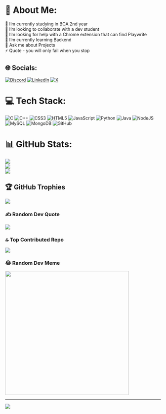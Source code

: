 # 💫 About Me:
🔭 I’m currently studying in BCA 2nd year<br>👯 I’m looking to collaborate with a dev student <br>🤝 I’m looking for help with a Chrome extension that can find Playwrite <br>🌱 I’m currently learning Backend<br>💬 Ask me about Projects<br>⚡ Quote - you will only fail when you stop


## 🌐 Socials:
[![Discord](https://img.shields.io/badge/Discord-%237289DA.svg?logo=discord&logoColor=white)]([https://discordapp.com/users/1067401902066782298]) [![LinkedIn](https://img.shields.io/badge/LinkedIn-%230077B5.svg?logo=linkedin&logoColor=white)](https://linkedin.com/in/in/arzo-raza-328ab5218) [![X](https://img.shields.io/badge/X-black.svg?logo=X&logoColor=white)](https://x.com/@arzoorajaa) 

# 💻 Tech Stack:
![C](https://img.shields.io/badge/c-%2300599C.svg?style=for-the-badge&logo=c&logoColor=white) ![C++](https://img.shields.io/badge/c++-%2300599C.svg?style=for-the-badge&logo=c%2B%2B&logoColor=white) ![CSS3](https://img.shields.io/badge/css3-%231572B6.svg?style=for-the-badge&logo=css3&logoColor=white) ![HTML5](https://img.shields.io/badge/html5-%23E34F26.svg?style=for-the-badge&logo=html5&logoColor=white) ![JavaScript](https://img.shields.io/badge/javascript-%23323330.svg?style=for-the-badge&logo=javascript&logoColor=%23F7DF1E) ![Python](https://img.shields.io/badge/python-3670A0?style=for-the-badge&logo=python&logoColor=ffdd54) ![Java](https://img.shields.io/badge/java-%23ED8B00.svg?style=for-the-badge&logo=openjdk&logoColor=white) ![NodeJS](https://img.shields.io/badge/node.js-6DA55F?style=for-the-badge&logo=node.js&logoColor=white) ![MySQL](https://img.shields.io/badge/mysql-4479A1.svg?style=for-the-badge&logo=mysql&logoColor=white) ![MongoDB](https://img.shields.io/badge/MongoDB-%234ea94b.svg?style=for-the-badge&logo=mongodb&logoColor=white) ![GitHub](https://img.shields.io/badge/github-%23121011.svg?style=for-the-badge&logo=github&logoColor=white)
# 📊 GitHub Stats:
![](https://github-readme-stats.vercel.app/api?username=ArzoRaza&theme=radical&hide_border=false&include_all_commits=false&count_private=false)<br/>
![](https://github-readme-streak-stats.herokuapp.com/?user=ArzoRaza&theme=radical&hide_border=false)<br/>
![](https://github-readme-stats.vercel.app/api/top-langs/?username=ArzoRaza&theme=radical&hide_border=false&include_all_commits=false&count_private=false&layout=compact)

## 🏆 GitHub Trophies
![](https://github-profile-trophy.vercel.app/?username=ArzoRaza&theme=radical&no-frame=false&no-bg=false&margin-w=4)

### ✍️ Random Dev Quote
![](https://quotes-github-readme.vercel.app/api?type=horizontal&theme=radical)

### 🔝 Top Contributed Repo
![](https://github-contributor-stats.vercel.app/api?username=ArzoRaza&limit=5&theme=matrix&combine_all_yearly_contributions=true)

### 😂 Random Dev Meme
<img src='https://memer-new.vercel.app/' style="height: 400px;"/>

---
[![](https://visitcount.itsvg.in/api?id=ArzoRaza&icon=0&color=0)](https://visitcount.itsvg.in)

<!-- Proudly created with GPRM ( https://gprm.itsvg.in ) -->

